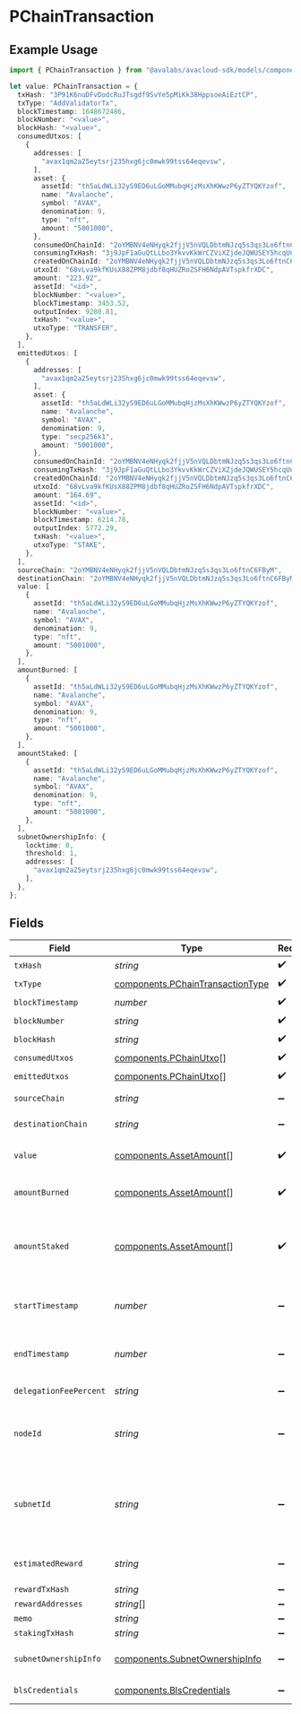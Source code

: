 # PChainTransaction

## Example Usage

```typescript
import { PChainTransaction } from "@avalabs/avacloud-sdk/models/components";

let value: PChainTransaction = {
  txHash: "3P91K6nuDFvDodcRuJTsgdf9SvYe5pMiKk38HppsoeAiEztCP",
  txType: "AddValidatorTx",
  blockTimestamp: 1648672486,
  blockNumber: "<value>",
  blockHash: "<value>",
  consumedUtxos: [
    {
      addresses: [
        "avax1qm2a25eytsrj235hxg6jc0mwk99tss64eqevsw",
      ],
      asset: {
        assetId: "th5aLdWLi32yS9ED6uLGoMMubqHjzMsXhKWwzP6yZTYQKYzof",
        name: "Avalanche",
        symbol: "AVAX",
        denomination: 9,
        type: "nft",
        amount: "5001000",
      },
      consumedOnChainId: "2oYMBNV4eNHyqk2fjjV5nVQLDbtmNJzq5s3qs3Lo6ftnC6FByM",
      consumingTxHash: "3j9JpF1aGuQtLLbo3YkvvKkWrCZViXZjdeJQWUSEY5hcqUn2c",
      createdOnChainId: "2oYMBNV4eNHyqk2fjjV5nVQLDbtmNJzq5s3qs3Lo6ftnC6FByM",
      utxoId: "68vLva9kfKUsX88ZPM8jdbf8qHUZRoZSFH6NdpAVTspkfrXDC",
      amount: "223.92",
      assetId: "<id>",
      blockNumber: "<value>",
      blockTimestamp: 3453.52,
      outputIndex: 9280.81,
      txHash: "<value>",
      utxoType: "TRANSFER",
    },
  ],
  emittedUtxos: [
    {
      addresses: [
        "avax1qm2a25eytsrj235hxg6jc0mwk99tss64eqevsw",
      ],
      asset: {
        assetId: "th5aLdWLi32yS9ED6uLGoMMubqHjzMsXhKWwzP6yZTYQKYzof",
        name: "Avalanche",
        symbol: "AVAX",
        denomination: 9,
        type: "secp256k1",
        amount: "5001000",
      },
      consumedOnChainId: "2oYMBNV4eNHyqk2fjjV5nVQLDbtmNJzq5s3qs3Lo6ftnC6FByM",
      consumingTxHash: "3j9JpF1aGuQtLLbo3YkvvKkWrCZViXZjdeJQWUSEY5hcqUn2c",
      createdOnChainId: "2oYMBNV4eNHyqk2fjjV5nVQLDbtmNJzq5s3qs3Lo6ftnC6FByM",
      utxoId: "68vLva9kfKUsX88ZPM8jdbf8qHUZRoZSFH6NdpAVTspkfrXDC",
      amount: "164.69",
      assetId: "<id>",
      blockNumber: "<value>",
      blockTimestamp: 6214.78,
      outputIndex: 5772.29,
      txHash: "<value>",
      utxoType: "STAKE",
    },
  ],
  sourceChain: "2oYMBNV4eNHyqk2fjjV5nVQLDbtmNJzq5s3qs3Lo6ftnC6FByM",
  destinationChain: "2oYMBNV4eNHyqk2fjjV5nVQLDbtmNJzq5s3qs3Lo6ftnC6FByM",
  value: [
    {
      assetId: "th5aLdWLi32yS9ED6uLGoMMubqHjzMsXhKWwzP6yZTYQKYzof",
      name: "Avalanche",
      symbol: "AVAX",
      denomination: 9,
      type: "nft",
      amount: "5001000",
    },
  ],
  amountBurned: [
    {
      assetId: "th5aLdWLi32yS9ED6uLGoMMubqHjzMsXhKWwzP6yZTYQKYzof",
      name: "Avalanche",
      symbol: "AVAX",
      denomination: 9,
      type: "nft",
      amount: "5001000",
    },
  ],
  amountStaked: [
    {
      assetId: "th5aLdWLi32yS9ED6uLGoMMubqHjzMsXhKWwzP6yZTYQKYzof",
      name: "Avalanche",
      symbol: "AVAX",
      denomination: 9,
      type: "nft",
      amount: "5001000",
    },
  ],
  subnetOwnershipInfo: {
    locktime: 0,
    threshold: 1,
    addresses: [
      "avax1qm2a25eytsrj235hxg6jc0mwk99tss64eqevsw",
    ],
  },
};
```

## Fields

| Field                                                                                                                                                           | Type                                                                                                                                                            | Required                                                                                                                                                        | Description                                                                                                                                                     | Example                                                                                                                                                         |
| --------------------------------------------------------------------------------------------------------------------------------------------------------------- | --------------------------------------------------------------------------------------------------------------------------------------------------------------- | --------------------------------------------------------------------------------------------------------------------------------------------------------------- | --------------------------------------------------------------------------------------------------------------------------------------------------------------- | --------------------------------------------------------------------------------------------------------------------------------------------------------------- |
| `txHash`                                                                                                                                                        | *string*                                                                                                                                                        | :heavy_check_mark:                                                                                                                                              | A P-Chain transaction hash.                                                                                                                                     | 3P91K6nuDFvDodcRuJTsgdf9SvYe5pMiKk38HppsoeAiEztCP                                                                                                               |
| `txType`                                                                                                                                                        | [components.PChainTransactionType](../../models/components/pchaintransactiontype.md)                                                                            | :heavy_check_mark:                                                                                                                                              | N/A                                                                                                                                                             |                                                                                                                                                                 |
| `blockTimestamp`                                                                                                                                                | *number*                                                                                                                                                        | :heavy_check_mark:                                                                                                                                              | The block finality timestamp.                                                                                                                                   | 1648672486                                                                                                                                                      |
| `blockNumber`                                                                                                                                                   | *string*                                                                                                                                                        | :heavy_check_mark:                                                                                                                                              | N/A                                                                                                                                                             |                                                                                                                                                                 |
| `blockHash`                                                                                                                                                     | *string*                                                                                                                                                        | :heavy_check_mark:                                                                                                                                              | N/A                                                                                                                                                             |                                                                                                                                                                 |
| `consumedUtxos`                                                                                                                                                 | [components.PChainUtxo](../../models/components/pchainutxo.md)[]                                                                                                | :heavy_check_mark:                                                                                                                                              | N/A                                                                                                                                                             |                                                                                                                                                                 |
| `emittedUtxos`                                                                                                                                                  | [components.PChainUtxo](../../models/components/pchainutxo.md)[]                                                                                                | :heavy_check_mark:                                                                                                                                              | N/A                                                                                                                                                             |                                                                                                                                                                 |
| `sourceChain`                                                                                                                                                   | *string*                                                                                                                                                        | :heavy_minus_sign:                                                                                                                                              | Source chain for an atomic transaction.                                                                                                                         | 2oYMBNV4eNHyqk2fjjV5nVQLDbtmNJzq5s3qs3Lo6ftnC6FByM                                                                                                              |
| `destinationChain`                                                                                                                                              | *string*                                                                                                                                                        | :heavy_minus_sign:                                                                                                                                              | Destination chain for an atomic transaction.                                                                                                                    | 2oYMBNV4eNHyqk2fjjV5nVQLDbtmNJzq5s3qs3Lo6ftnC6FByM                                                                                                              |
| `value`                                                                                                                                                         | [components.AssetAmount](../../models/components/assetamount.md)[]                                                                                              | :heavy_check_mark:                                                                                                                                              | A list of objects containing P-chain Asset basic info and the amount of that Asset ID.                                                                          |                                                                                                                                                                 |
| `amountBurned`                                                                                                                                                  | [components.AssetAmount](../../models/components/assetamount.md)[]                                                                                              | :heavy_check_mark:                                                                                                                                              | A list of objects containing P-chain Asset basic info and the amount of that Asset ID.                                                                          |                                                                                                                                                                 |
| `amountStaked`                                                                                                                                                  | [components.AssetAmount](../../models/components/assetamount.md)[]                                                                                              | :heavy_check_mark:                                                                                                                                              | A list of objects containing P-chain Asset basic info and the amount of that Asset ID. Present for AddValidatorTx, AddPermissionlessValidatorTx, AddDelegatorTx |                                                                                                                                                                 |
| `startTimestamp`                                                                                                                                                | *number*                                                                                                                                                        | :heavy_minus_sign:                                                                                                                                              | Present for AddValidatorTx, AddSubnetValidatorTx, AddPermissionlessValidatorTx, AddDelegatorTx                                                                  |                                                                                                                                                                 |
| `endTimestamp`                                                                                                                                                  | *number*                                                                                                                                                        | :heavy_minus_sign:                                                                                                                                              | Present for AddValidatorTx, AddSubnetValidatorTx, AddPermissionlessValidatorTx, AddDelegatorTx                                                                  |                                                                                                                                                                 |
| `delegationFeePercent`                                                                                                                                          | *string*                                                                                                                                                        | :heavy_minus_sign:                                                                                                                                              | Present for AddValidatorTx, AddPermissionlessValidatorTx                                                                                                        |                                                                                                                                                                 |
| `nodeId`                                                                                                                                                        | *string*                                                                                                                                                        | :heavy_minus_sign:                                                                                                                                              | Present for AddValidatorTx, AddSubnetValidatorTx, RemoveSubnetValidatorTx, AddPermissionlessValidatorTx, AddDelegatorTx                                         |                                                                                                                                                                 |
| `subnetId`                                                                                                                                                      | *string*                                                                                                                                                        | :heavy_minus_sign:                                                                                                                                              | Present for AddValidatorTx, AddSubnetValidatorTx, RemoveSubnetValidatorTx, AddPermissionlessValidatorTx, AddDelegatorTx, CreateChainTx, CreateSubnetTx          |                                                                                                                                                                 |
| `estimatedReward`                                                                                                                                               | *string*                                                                                                                                                        | :heavy_minus_sign:                                                                                                                                              | Present for AddValidatorTx, AddPermissionlessValidatorTx, AddDelegatorTx                                                                                        |                                                                                                                                                                 |
| `rewardTxHash`                                                                                                                                                  | *string*                                                                                                                                                        | :heavy_minus_sign:                                                                                                                                              | N/A                                                                                                                                                             |                                                                                                                                                                 |
| `rewardAddresses`                                                                                                                                               | *string*[]                                                                                                                                                      | :heavy_minus_sign:                                                                                                                                              | N/A                                                                                                                                                             |                                                                                                                                                                 |
| `memo`                                                                                                                                                          | *string*                                                                                                                                                        | :heavy_minus_sign:                                                                                                                                              | N/A                                                                                                                                                             |                                                                                                                                                                 |
| `stakingTxHash`                                                                                                                                                 | *string*                                                                                                                                                        | :heavy_minus_sign:                                                                                                                                              | Present for RewardValidatorTx                                                                                                                                   |                                                                                                                                                                 |
| `subnetOwnershipInfo`                                                                                                                                           | [components.SubnetOwnershipInfo](../../models/components/subnetownershipinfo.md)                                                                                | :heavy_minus_sign:                                                                                                                                              | Subnet owner details for the CreateSubnetTx or TransferSubnetOwnershipTx                                                                                        |                                                                                                                                                                 |
| `blsCredentials`                                                                                                                                                | [components.BlsCredentials](../../models/components/blscredentials.md)                                                                                          | :heavy_minus_sign:                                                                                                                                              | Present for AddPermissionlessValidatorTx                                                                                                                        |                                                                                                                                                                 |